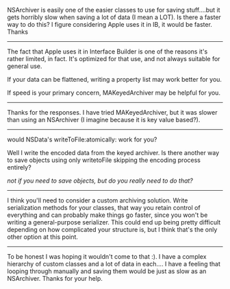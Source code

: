 NSArchiver is easily one of the easier classes to use for saving stuff....but it gets horribly slow when saving a lot of data (I mean a LOT).  Is there a faster way to do this?  I figure considering Apple uses it in IB, it would be faster.  Thanks 

----

The fact that Apple uses it in Interface Builder is one of the reasons it's rather limited, in fact. It's optimized for that use, and not always suitable for general use.

If your data can be flattened, writing a property list may work better for you.

If speed is your primary concern, MAKeyedArchiver may be helpful for you.

----

Thanks for the responses.  I have tried MAKeyedArchiver, but it was slower than using an NSArchiver (I imagine because it is key value based?).

----

would NSData's     writeToFile:atomically: work for you?

Well I write the encoded data from the keyed archiver.  Is there another way to save objects using only writetoFile skipping the encoding process entirely?

*not if you need to save objects, but do you really need to do that?*

----

I think you'll need to consider a custom archiving solution. Write serialization methods for your classes, that way you retain control of everything and can probably make things go faster, since you won't be writing a general-purpose serializer. This could end up being pretty difficult depending on how complicated your structure is, but I think that's the only other option at this point.

----


To be honest I was hoping it wouldn't come to that :).  I have a complex hierarchy of custom classes and a lot of data in each.... I have a feeling that looping through manually and saving them would be just as slow as an NSArchiver.  Thanks for your help.
